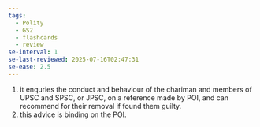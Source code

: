 ```yaml
---
tags:
  - Polity
  - GS2
  - flashcards
  - review
se-interval: 1
se-last-reviewed: 2025-07-16T02:47:31
se-ease: 2.5
---
```

1. it enquries the conduct and behaviour of the chariman and members of UPSC and SPSC, or JPSC, on a reference made by POI, and can recommend for their removal if found them guilty.
2. this advice is binding on the POI.
